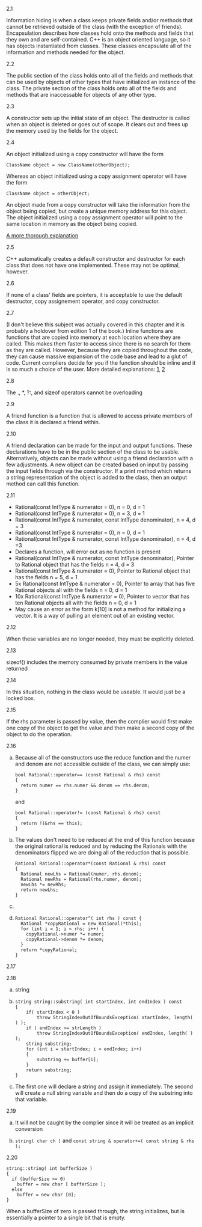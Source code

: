 2.1

Information hiding is when a class keeps private fields and/or methods that cannot be retrieved outside of the class (with the exception of friends). Encapsulation describes how classes hold onto the methods and fields that they own and are self-contained. C++ is an object oriented language, so it has objects instantiated from classes. These classes encapsulate all of the information and methods needed for the object.

2.2

The public section of the class holds onto all of the fields and methods that can be used by objects of other types that have initialized an instance of the class. The private section of the class holds onto all of the fields and methods that are inaccessable for objects of any other type.

2.3

A constructor sets up the initial state of an object. The destructor is called when an object is deleted or goes out of scope. It clears out and frees up the memory used by the fields for the object.

2.4

An object initialized using a copy constructor will have the form 

```
ClassName object = new ClassName(otherObject);
```

Whereas an object initialized using a copy assignment operator will have the form 

```
ClassName object = otherObject;
```

An object made from a copy constructor will take the information from the object being copied, but create a unique memory address for this object. The object initialized using a copy assignment operator will point to the same location in memory as the object being copied.

[A more thorough explanation](https://www.tutorialspoint.com/copy-constructor-vs-assignment-operator-in-cplusplus#:~:text=The%20Copy%20constructor%20and%20the,not%20make%20new%20memory%20space.)

2.5

C++ automatically creates a default constructor and destructor for each class that does not have one implemented. These may not be optimal, however.

2.6

If none of a class' fields are pointers, it is acceptable to use the default destructor, copy assignement operator, and copy constructor.

2.7

(I don't believe this subject was actually covered in this chapter and it is probably a holdover from edition 1 of the book.) Inline functions are functions that are copied into memory at each location where they are called. This makes them faster to access since there is no search for them as they are called. However, because they are copied throughout the code, they can cause massive expansion of the code base and lead to a glut of code. Current compliers decide for you if the function should be inline and it is so much a choice of the user. More detailed explanations: [1](https://www.cplusplus.com/articles/2LywvCM9/), [2](https://stackoverflow.com/questions/1759300/when-should-i-write-the-keyword-inline-for-a-function-method#:~:text=C%2B%2B%20inline%20function%20is%20powerful,is%20called%20at%20compile%20time.&text=The%20compiler%20can%20ignore%20the,is%20more%20than%20a%20line.)

2.8

The ., *, ?:, and sizeof operators cannot be overloading

2.9

A friend function is a function that is allowed to access private members of the class it is declared a friend within.

2.10

A friend declaration can be made for the input and output functions. These declarations have to be in the public section of the class to be usable. Alternatively, objects can be made without using a friend declaration with a few adjustments. A new object can be created based on input by passing the input fields through via the constructor. If a print method which returns a string representation of the object is added to the class, then an output method can call this function.

2.11
* Rational(const IntType & numerator = 0), n = 0, d = 1
* Rational(const IntType & numerator = 0), n = 3, d = 1
* Rational(const IntType & numerator, const IntType denominator), n = 4, d = 3
* Rational(const IntType & numerator = 0), n = 0, d = 1
* Rational(const IntType & numerator, const IntType denominator), n = 4, d =3
* Declares a function, will error out as no function is present
* Rational(const IntType & numerator, const IntType denominator), Pointer to Rational object that has the fields n = 4, d = 3
* Rational(const IntType & numerator = 0), Pointer to Rational object that has the fields n = 5, d = 1
* 5x Rational(const IntType & numerator = 0), Pointer to array that has five Rational objects all with the fields n = 0, d = 1
* 10x Rational(const IntType & numerator = 0), Pointer to vector that has ten Rational objects all with the fields n = 0, d = 1
* May cause an error as the form k[10] is not a method for initializing a vector. It is a way of pulling an element out of an existing vector.

2.12

When these variables are no longer needed, they must be explicitly deleted.

2.13

sizeof() includes the memory consumed by private members in the value returned

2.14

In this situation, nothing in the class would be useable. It would just be a locked box.

2.15

If the rhs parameter is passed by value, then the complier would first make one copy of the object to get the value and then make a second copy of the object to do the operation.

2.16

<ol type="a">
  <li>Because all of the constructors use the reduce function and the numer and denom are not accessible outside of the class, we can simply use:

```
bool Rational::operator== (const Rational & rhs) const
{
  return numer == rhs.numer && denom == rhs.denom;
}
```

and 

```
bool Rational::operator!= (const Rational & rhs) const
{
  return !(&rhs == this);
}
```

  </li>
  <li> The values don't need to be reduced at the end of this function because the original rational is reduced and by reducing the Rationals with the denominators flipped we are doing all of the reduction that is possible.

```
Rational Rational::operator*(const Rational & rhs) const
{
  Rational newLhs = Rational(numer, rhs.denom);
  Rational newRhs = Rational(rhs.numer, denom);
  newLhs *= newRhs;
  return newLhs;
}
```

  </li>
  <li></li>
  <li>

```
Rational Rational::operator^( int rhs ) const {
  Rational *copyRational = new Rational(*this);
  for (int i = 1; i < rhs; i++) {
    copyRational->numer *= numer;
    copyRational->denom *= denom;
  }
  return *copyRational;
}
```

  </li>
</ol>

2.17



2.18
<ol type="a">
  <li>string</li>
  <li>

```
string string::substring( int startIndex, int endIndex ) const
{
    if( startIndex < 0 )
        throw StringIndexOutOfBoundsException( startIndex, length( ) );
    if ( endIndex >= strLength )
        throw StringIndexOutOfBoundsException( endIndex, length( ) );
    string substring;
    for (int i = startIndex; i < endIndex; i++)
    {
        substring += buffer[i];
    }
    return substring;
}
```

  </li>
  <li> The first one will declare a string and assign it immediately. The second will create a null string variable and then do a copy of the substring into that variable.
</ol>

2.19
<ol type="a">
  <li>It will not be caught by the complier since it will be treated as an implicit conversion</li>
  <li>

`string( char ch )` and `const string & operator+=( const string & rhs );`
  </li> 
</ol>

2.20

```
string::string( int bufferSize ) 
{
  if (bufferSize >= 0)
    buffer = new char [ bufferSize ];
  else
    buffer = new char [0];
}
```

When a bufferSize of zero is passed through, the string initializes, but is essentially a pointer to a single bit that is empty.
